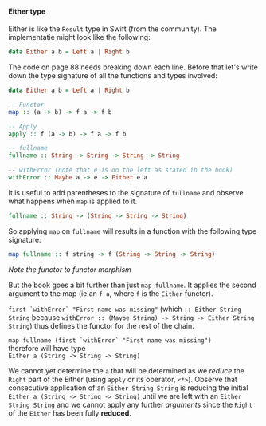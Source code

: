 #### Either type
Either is like the `Result` type in Swift (from the community). The implementatie might look like the following:
```purescript
data Either a b = Left a | Right b
```
The code on page 88 needs breaking down each line. Before that let's write down the type signature of all the functions and types involved:

```haskell
data Either a b = Left a | Right b

-- Functor
map :: (a -> b) -> f a -> f b

-- Apply
apply :: f (a -> b) -> f a -> f b

-- fullname
fullname :: String -> String -> String -> String

-- withError (note that e is on the left as stated in the book)
withError :: Maybe a -> e -> Either e a
```

It is useful to add parentheses to the signature of `fullname` and observe what happens when `map` is applied to it.
```haskell
fullname :: String -> (String -> String -> String)
```

So applying `map` on `fullname` will results in a function with the following type signature:
```haskell
map fullname :: f string -> f (String -> String -> String)
```
*Note the functor to functor morphism*

But the book goes a bit further than just `map fullname`. It applies the second argument to the map (ie an `f a`, where `f` is the `Either` functor).

```first `withError` "First name was missing"``` (which `:: Either String String` because `withError :: (Maybe String) -> String -> Either String String`) thus defines the functor for the rest of the chain.

```map fullname (first `withError` "First name was missing")``` <br/> therefore will have type <br/> `Either a (String -> String -> String)`

We cannot yet determine the `a` that will be determined as we *reduce* the `Right` part of the Either (using `apply` or its operator, `<*>`).
Observe that consecutive application of an `Either String String` is reducing the initial `Either a (String -> String -> String)` until we are left with an `Either String String` and we cannot apply any further *arguments* since the `Right` of the `Either` has been fully **reduced**.